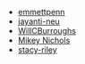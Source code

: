<!-- Please use Markdown to create a link to your Github profile using either your name or github user name as the text, and place your name alphabetically on this page. -->
- [emmettpenn](https://github.com/egpennington)
- [jayanti-neu](https://github.com/jayanti-neu)
- [WillCBurroughs](https://github.com/WillCBurroughs)
- [Mikey Nichols](https://github.com/mnichols08)
- [stacy-riley](https://github.com/stacy-riley)
<!-- - [taswakil](https://github.com/taswakil) -->
